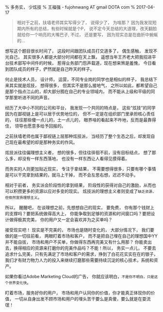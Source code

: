 % 多务实， 少炫技
% 王福强 - fujohnwang AT gmail DOTA com
% 2017-04-17


> 相对于之前，扶墙老师其实写得少了， 说得少了， 为啥那？ 因为我发现短期内所有的总结，有些时候就是个P， 说不定今天总结的大道理，改天翻脸就给你一个响亮的大嘴巴子, 不过， 还是要写， 因为现实总是在曲折中蜿蜒的...

想写这个题目很长时间了， 这段时间跟团队成员打交道多了， 偶生感触， 发现不光自己， 其实很多人都是大部分时间都在天上飘， 遥想当年王齐老大把我招进平台技术部写中间件的时候， 惹得业务部门怨声载道，现在想来煞是羞愧， 今日看到团队成员的样子，俨然就是自己昨天的样子。

何止是技术人员， 设计师， 运营，不同专业岗的同学也是相似的样子， 我总结下来其实就是炫技， 想得很多， 但其实不是那么接地气， 之所以如此，都希望自己是那个指点江山的，却大部分囿在自己的专业领域内， 而不能从上级和平级的同学那里听进不同的声音。

经历了大中小不同的公司和平台， 我发现一个共同的特点是， 这些“炫技”的同学因为在鄙视链上是可以居于优势地位的， 但不一定是在组织部门里承担核心责任的， 往往那些傻一点儿的，土一点儿的， 眼界啥的看起来不咋地，反而是最靠得住， 领导也愿意多给予回报的。 

之前扶墙老师也属于鄙视链上层那种炫技派， 当经历了整个生态之后，却发现自己现在最希望的却是那种务实的作风。

炫技派往往偏理想主义者， 想的很多，但往往徘徊不前，没有目标结点， 想了那么多，却没有一样东西落地， 也没有一样东西让人看得见摸得着。

而务实的人则更加贴近现实， 专注于拿结果， 不需要想得很多，只要有哪个事情是可以干完拿到结果的，就马上干掉， 而不会左思右想，迟迟不动手。

相对于前者， 务实派会阶段性的拿到结果， 阶段性的获得对自己的激励，从而也可以积攒更多的资源以应对多变的现实。 炫技派的理想主义者则变成了`缺乏资源，但依然宣扬理想主义`。

所以， 醒醒吧， 在谈理想之前，先想想自己的现实， 要免费， 你有那个钱财上的支撑吗？要把系统做得高大上， 你能争取到足够的资源和时间窗口吗？要把设计做得极其完美， 你的用户又一定会喜欢并为之买单吗？

接受现实吧！ 现实是不完美的， 市场也是随时变化的， 大部分情况下， 我们要做的是一切往前看， 两眼盯着市场和客户， 而不是把自己埋在自己的理想国中YY并不能自拔， 市场和用户不买单，你做得东西再完美又有什么用那？ 你能卖出去，换得相应的资源来打磨你的完美作品吗？不能！所以， 务实一点儿， 不要去追求什么完美，只有先满足了市场和客户的需求，挣到了白花花实实在在的银子，我们才有财力物力人力的投入来继续打磨那些需要持续沉淀的核心技术，系统和资产。

如果你看过Adobe Marketing Cloud的广告， 你就应该明白，`不是你不明白，只是这个世界变化快`。

盯着市场，服务好你的用户， 市场和用户认同你的价值，你才能真正体现你的价值， 一切从自身出发不顾市场和用户的埋头苦干要么是真傻，要么就是在耍流氓！



